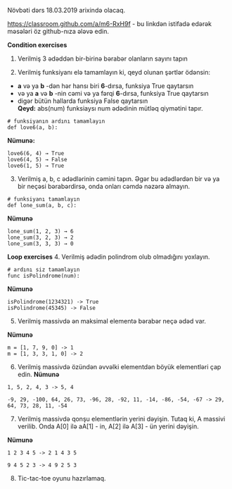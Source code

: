 Növbəti dərs 18.03.2019 arixində olacaq.

https://classroom.github.com/a/m6-RxH9f - bu linkdən istifadə edərək məsələri öz github-nıza ələvə edin.

**Condition exercises**
1. Verilmiş 3 ədəddən bir-birinə bərabər olanların sayını tapın

2. Verilmiş funksiyanı elə tamamlayın ki, qeyd olunan şərtlər ödənsin:
- **a** və ya **b** -dən hər hansı biri **6**-dırsa, funksiya True qaytarsın
- və ya **a** və **b** -nin cəmi və ya fərqi **6**-dırsa, funksiya True qaytarsın
- digər bütün hallarda funksiya False qaytarsın <br />
**Qeyd:** abs(num) funksiaysı num ədədinin mütləq qiymətini tapır.
```
# funksiyanın ardını tamamlayın
def love6(a, b):

```
**Nümunə:**
```
love6(6, 4) → True
love6(4, 5) → False
love6(1, 5) → True
```
3. Verilmiş a, b, c ədədlərinin cəmini tapın. Əgər bu ədədlərdən bir və ya bir neçəsi bərabərdirsə, onda onları cəmdə nəzərə almayın.

```
# funksiyanı tamamlayın
def lone_sum(a, b, c):
```
**Nümunə**
```
lone_sum(1, 2, 3) → 6
lone_sum(3, 2, 3) → 2
lone_sum(3, 3, 3) → 0
```
**Loop exercises**
4. Verilmiş ədədin polindrom olub olmadığını yoxlayın.
```
# ardını siz tamamlayın
func isPolindrome(num):
```
**Nümunə**
```
isPolindrome(1234321) -> True
isPolindrome(45345) -> False
```
5. Verilmiş massivdə ən maksimal elementə bərabər neçə ədəd var.

**Nümunə**
```
m = [1, 7, 9, 0] -> 1
m = [1, 3, 3, 1, 0] -> 2
```

6. Verilmiş massivdə özündən əvvəlki elementdən böyük elementləri çap edin.
**Nümunə**
```
1, 5, 2, 4, 3 -> 5, 4

-9, 29, -100, 64, 26, 73, -96, 28, -92, 11, -14, -86, -54, -67 -> 29, 64, 73, 28, 11, -54
```
7. Verilmiş massivdə qonşu elementlərin yerini dəyişin. Tutaq ki, A massivi verilib. Onda A[0] ilə aA[1] - in, A[2] ilə A[3] - ün yerini dəyişin.

**Nümunə** 
```
1 2 3 4 5 -> 2 1 4 3 5

9 4 5 2 3 -> 4 9 2 5 3
```

8. Tic-tac-toe oyunu hazırlamaq.

